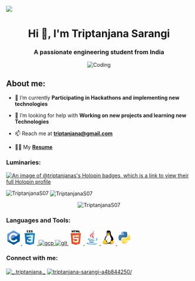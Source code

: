 ![](https://komarev.com/ghpvc/?username=TriptanjanaS07&color=green)

<h1 align="center">Hi 👋, I'm Triptanjana Sarangi</h1>
<h3 align="center">A passionate engineering student from India</h3>


<p align="center">
  <img alt="Coding" width="400" src="https://media.tenor.com/S59bPkT0pqcAAAAC/programming.gif">
</p>

<!-- <img align="center" alt="Coding" width="400" src="https://media.tenor.com/S59bPkT0pqcAAAAC/programming.gif"> -->



<h2>About me:</h2>

- 🌱 I’m currently **Participating in Hackathons and implementing new technologies**

- 🤝 I’m looking for help with **Working on new projects and learning new Technologies**

- 📫 Reach me at **triptanjana@gmail.com**

- 👨‍🎓 My **<a href="https://drive.google.com/drive/u/0/folders/1N-tx0mZSZsHHyjn6XncxMUStopwNLM-Z">Resume</a>**
  


<h3 align="left">Luminaries:</h3>

[![An image of @triptanjanas's Holopin badges, which is a link to view their full Holopin profile](https://holopin.me/triptanjanas)](https://holopin.io/@triptanjanas) 




<p><img align="left" src="https://github-readme-stats.vercel.app/api/top-langs?username=TriptanjanaS07&show_icons=true&locale=en&layout=compact&theme=tokyonight" alt="TriptanjanaS07" /></p>

<p>&nbsp;<img align="center" src="https://github-readme-stats.vercel.app/api?username=TriptanjanaS07&show_icons=true&locale=en&theme=tokyonight" alt="TriptanjanaS07" /></p>

<div align="center">
  <img src="https://github-readme-streak-stats.herokuapp.com/?user=TriptanjanaS07&&theme=tokyonight" alt="TriptanjanaS07" />
</div>




<!--<p><img align="center" src="https://github-readme-streak-stats.herokuapp.com/?user=TriptanjanaS07&&theme=tokyonight" alt="TriptanjanaS07" /></p>-->





<h3 align="left">Languages and Tools:</h3>
<p align="left"> <a href="https://www.cprogramming.com/" target="_blank" rel="noreferrer"> <img src="https://raw.githubusercontent.com/devicons/devicon/master/icons/c/c-original.svg" alt="c" width="40" height="40"/> </a> <a href="https://www.w3schools.com/css/" target="_blank" rel="noreferrer"> <img src="https://raw.githubusercontent.com/devicons/devicon/master/icons/css3/css3-original-wordmark.svg" alt="css3" width="40" height="40"/> </a> <a href="https://cloud.google.com" target="_blank" rel="noreferrer"> <img src="https://www.vectorlogo.zone/logos/google_cloud/google_cloud-icon.svg" alt="gcp" width="40" height="40"/> </a> <a href="https://git-scm.com/" target="_blank" rel="noreferrer"> <img src="https://www.vectorlogo.zone/logos/git-scm/git-scm-icon.svg" alt="git" width="40" height="40"/> </a> <a href="https://www.w3.org/html/" target="_blank" rel="noreferrer"> <img src="https://raw.githubusercontent.com/devicons/devicon/master/icons/html5/html5-original-wordmark.svg" alt="html5" width="40" height="40"/> </a> <a href="https://www.java.com" target="_blank" rel="noreferrer"> <img src="https://raw.githubusercontent.com/devicons/devicon/master/icons/java/java-original.svg" alt="java" width="40" height="40"/> </a> <a href="https://www.linux.org/" target="_blank" rel="noreferrer"> <img src="https://raw.githubusercontent.com/devicons/devicon/master/icons/linux/linux-original.svg" alt="linux" width="40" height="40"/> </a> <a href="https://www.python.org" target="_blank" rel="noreferrer"> <img src="https://raw.githubusercontent.com/devicons/devicon/master/icons/python/python-original.svg" alt="python" width="40" height="40"/> </a> </p>




<h3 align="left">Connect with me:</h3>
<p align="left">
<a href="https://instagram.com/_.triptanjana._" target="blank"><img align="center" src="https://raw.githubusercontent.com/rahuldkjain/github-profile-readme-generator/master/src/images/icons/Social/instagram.svg" alt="_.triptanjana._" height="30" width="40" /></a>
<a href="https://linkedin.com/in/triptanjana-sarangi-a4b844250/" target="blank"><img align="center" src="https://raw.githubusercontent.com/rahuldkjain/github-profile-readme-generator/master/src/images/icons/Social/linked-in-alt.svg" alt="triptanjana-sarangi-a4b844250/" height="30" width="40" /></a></p>
